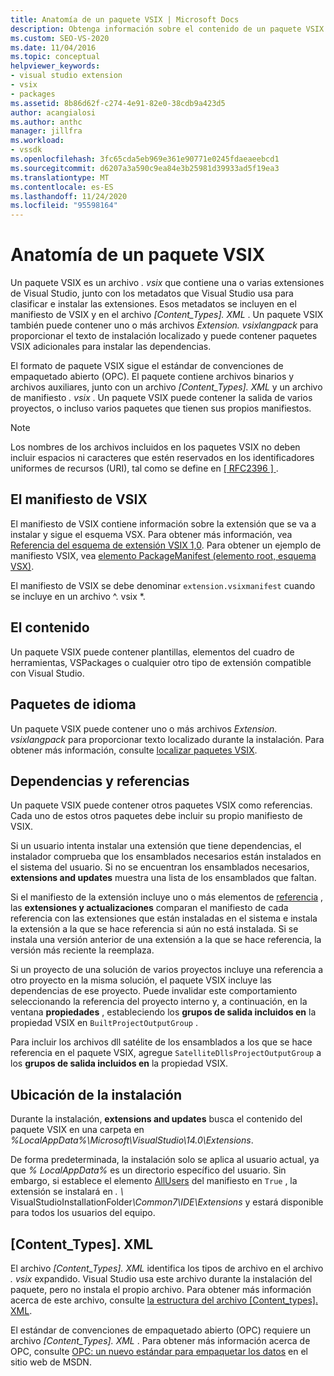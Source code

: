 ```yaml
---
title: Anatomía de un paquete VSIX | Microsoft Docs
description: Obtenga información sobre el contenido de un paquete VSIX en Visual Studio, un archivo que contiene una o varias extensiones de Visual Studio y un archivo de manifiesto de metadatos.
ms.custom: SEO-VS-2020
ms.date: 11/04/2016
ms.topic: conceptual
helpviewer_keywords:
- visual studio extension
- vsix
- packages
ms.assetid: 8b86d62f-c274-4e91-82e0-38cdb9a423d5
author: acangialosi
ms.author: anthc
manager: jillfra
ms.workload:
- vssdk
ms.openlocfilehash: 3fc65cda5eb969e361e90771e0245fdaeaeebcd1
ms.sourcegitcommit: d6207a3a590c9ea84e3b25981d39933ad5f19ea3
ms.translationtype: MT
ms.contentlocale: es-ES
ms.lasthandoff: 11/24/2020
ms.locfileid: "95598164"
---
```

# <a name="anatomy-of-a-vsix-package"></a>Anatomía de un paquete VSIX
Un paquete VSIX es un archivo *. vsix* que contiene una o varias extensiones de Visual Studio, junto con los metadatos que Visual Studio usa para clasificar e instalar las extensiones. Esos metadatos se incluyen en el manifiesto de VSIX y en el archivo *[Content_Types]. XML* . Un paquete VSIX también puede contener uno o más archivos *Extension. vsixlangpack* para proporcionar el texto de instalación localizado y puede contener paquetes VSIX adicionales para instalar las dependencias.

 El formato de paquete VSIX sigue el estándar de convenciones de empaquetado abierto (OPC). El paquete contiene archivos binarios y archivos auxiliares, junto con un archivo *[Content_Types]. XML* y un archivo de manifiesto *. vsix* . Un paquete VSIX puede contener la salida de varios proyectos, o incluso varios paquetes que tienen sus propios manifiestos.

> [!NOTE]
> Los nombres de los archivos incluidos en los paquetes VSIX no deben incluir espacios ni caracteres que estén reservados en los identificadores uniformes de recursos (URI), tal como se define en [ \[ RFC2396 \] ](https://www.rfc-editor.org/rfc/rfc2396.txt).

## <a name="the-vsix-manifest"></a>El manifiesto de VSIX
 El manifiesto de VSIX contiene información sobre la extensión que se va a instalar y sigue el esquema VSX. Para obtener más información, vea [Referencia del esquema de extensión VSIX 1,0](/previous-versions/dd393700(v=vs.110)). Para obtener un ejemplo de manifiesto VSIX, vea [elemento PackageManifest (elemento root, esquema VSX)](/previous-versions/dd393754(v=vs.110)).

 El manifiesto de VSIX se debe denominar `extension.vsixmanifest` cuando se incluye en un archivo ^. vsix *.

## <a name="the-content"></a>El contenido
 Un paquete VSIX puede contener plantillas, elementos del cuadro de herramientas, VSPackages o cualquier otro tipo de extensión compatible con Visual Studio.

## <a name="language-packs"></a>Paquetes de idioma
 Un paquete VSIX puede contener uno o más archivos *Extension. vsixlangpack* para proporcionar texto localizado durante la instalación. Para obtener más información, consulte [localizar paquetes VSIX](../extensibility/localizing-vsix-packages.md).

## <a name="dependencies-and-references"></a>Dependencias y referencias
 Un paquete VSIX puede contener otros paquetes VSIX como referencias. Cada uno de estos otros paquetes debe incluir su propio manifiesto de VSIX.

 Si un usuario intenta instalar una extensión que tiene dependencias, el instalador comprueba que los ensamblados necesarios están instalados en el sistema del usuario. Si no se encuentran los ensamblados necesarios, **extensions and updates** muestra una lista de los ensamblados que faltan.

 Si el manifiesto de la extensión incluye uno o más elementos de [referencia](/previous-versions/visualstudio/visual-studio-2010/dd393687(v=vs.100)) , las **extensiones y actualizaciones** comparan el manifiesto de cada referencia con las extensiones que están instaladas en el sistema e instala la extensión a la que se hace referencia si aún no está instalada. Si se instala una versión anterior de una extensión a la que se hace referencia, la versión más reciente la reemplaza.

 Si un proyecto de una solución de varios proyectos incluye una referencia a otro proyecto en la misma solución, el paquete VSIX incluye las dependencias de ese proyecto. Puede invalidar este comportamiento seleccionando la referencia del proyecto interno y, a continuación, en la ventana **propiedades** , estableciendo los **grupos de salida incluidos en** la propiedad VSIX en `BuiltProjectOutputGroup` .

 Para incluir los archivos dll satélite de los ensamblados a los que se hace referencia en el paquete VSIX, agregue `SatelliteDllsProjectOutputGroup` a los **grupos de salida incluidos en** la propiedad VSIX.

## <a name="installation-location"></a>Ubicación de la instalación
 Durante la instalación, **extensions and updates** busca el contenido del paquete VSIX en una carpeta en *%LocalAppData%\Microsoft\VisualStudio\14.0\Extensions*.

 De forma predeterminada, la instalación solo se aplica al usuario actual, ya que *% LocalAppData%* es un directorio específico del usuario. Sin embargo, si establece el elemento [AllUsers](/previous-versions/ee191547(v=vs.110)) del manifiesto en `True` , la extensión se instalará en <em>. \\ </em> VisualStudioInstallationFolder<em>\Common7\IDE\Extensions</em> y estará disponible para todos los usuarios del equipo.

## <a name="content_typesxml"></a>[Content_Types]. XML
 El archivo *[Content_Types]. XML* identifica los tipos de archivo en el archivo *. vsix* expandido. Visual Studio usa este archivo durante la instalación del paquete, pero no instala el propio archivo. Para obtener más información acerca de este archivo, consulte [la estructura del archivo [Content_types]. XML](the-structure-of-the-content-types-dot-xml-file.md).

 El estándar de convenciones de empaquetado abierto (OPC) requiere un archivo *[Content_Types]. XML* . Para obtener más información acerca de OPC, consulte [OPC: un nuevo estándar para empaquetar los datos](/archive/blogs/msdnmagazine/opc-a-new-standard-for-packaging-your-data) en el sitio web de MSDN.